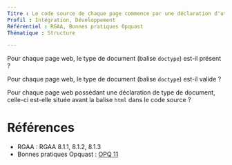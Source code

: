 ```yaml
---
Titre : Le code source de chaque page commence par une déclaration d'utilisation d'une DTD, dont la syntaxe et la position sont conformes.
Profil : Intégration, Développement
Référentiel : RGAA, Bonnes pratiques Opquast
Thématique : Structure

---
```

Pour chaque page web, le type de document (balise `doctype`) est-il présent ?

Pour chaque page web, le type de document (balise `doctype`) est-il valide ?

Pour chaque page web possédant une déclaration de type de document, celle-ci est-elle située avant la balise `html` dans le code source ?

# Références

*   RGAA : RGAA 8.1.1, 8.1.2, 8.1.3
*   Bonnes pratiques Opquast : [OPQ 11](https://checklists.opquast.com/fr/qualiteweb/le-code-source-de-chaque-page-debute-par-une-declaration-de-type-de-document-dont-la-syntaxe-est-conforme-a-celles-recommandees-par-le-w3c)

